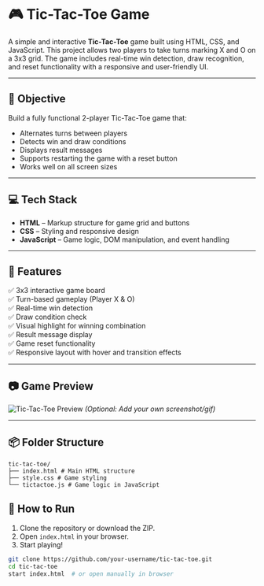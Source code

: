 # 🎮 Tic-Tac-Toe Game

A simple and interactive **Tic-Tac-Toe** game built using HTML, CSS, and JavaScript. This project allows two players to take turns marking X and O on a 3x3 grid. The game includes real-time win detection, draw recognition, and reset functionality with a responsive and user-friendly UI.

---

## 🧠 Objective

Build a fully functional 2-player Tic-Tac-Toe game that:
- Alternates turns between players
- Detects win and draw conditions
- Displays result messages
- Supports restarting the game with a reset button
- Works well on all screen sizes

---

## 💻 Tech Stack

- **HTML** – Markup structure for game grid and buttons  
- **CSS** – Styling and responsive design  
- **JavaScript** – Game logic, DOM manipulation, and event handling

---

## 🔹 Features

✅ 3x3 interactive game board  
✅ Turn-based gameplay (Player X & O)  
✅ Real-time win detection  
✅ Draw condition check  
✅ Visual highlight for winning combination  
✅ Result message display  
✅ Game reset functionality  
✅ Responsive layout with hover and transition effects

---

## 📷 Game Preview

![Tic-Tac-Toe Preview](https://img.icons8.com/?size=512&id=71745&format=png) *(Optional: Add your own screenshot/gif)*

---

## 📦 Folder Structure

```
tic-tac-toe/
├── index.html # Main HTML structure
├── style.css # Game styling
└── tictactoe.js # Game logic in JavaScript
```

## 🚀 How to Run

1. Clone the repository or download the ZIP.
2. Open `index.html` in your browser.
3. Start playing!

```bash
git clone https://github.com/your-username/tic-tac-toe.git
cd tic-tac-toe
start index.html  # or open manually in browser
